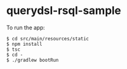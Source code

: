 # querydsl-rsql-sample

To run the app:
```
$ cd src/main/resources/static
$ npm install
$ tsc
$ cd -
$ ./gradlew bootRun
```

